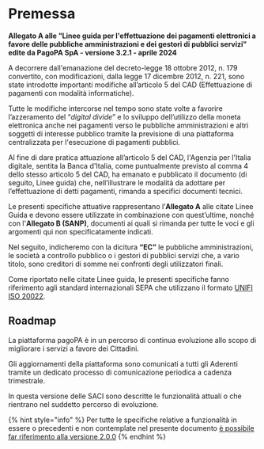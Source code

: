 # Premessa

**Allegato A alle "Linee guida per l'effettuazione dei pagamenti elettronici a favore delle pubbliche amministrazioni e dei gestori di pubblici servizi" edite da PagoPA SpA - versione 3.2.1 - aprile 2024**

A decorrere dall'emanazione del decreto-legge 18 ottobre 2012, n. 179 convertito, con modificazioni, dalla legge 17 dicembre 2012, n. 221, sono state introdotte importanti modifiche all’articolo 5 del CAD (Effettuazione di pagamenti con modalità informatiche).&#x20;

Tutte le modifiche intercorse nel tempo sono state volte a favorire l’azzeramento del “_digital divide_” e lo sviluppo dell’utilizzo della moneta elettronica anche nei pagamenti verso le pubbliche amministrazioni e altri soggetti di interesse pubblico tramite la previsione di una piattaforma centralizzata per l'esecuzione di pagamenti pubblici.&#x20;

Al fine di dare pratica attuazione all’articolo 5 del CAD, l'Agenzia per l'Italia digitale, sentita la Banca d'Italia, come puntualmente previsto al comma 4 dello stesso articolo 5 del CAD, ha emanato e pubblicato il documento (di seguito, Linee guida) che, nell’illustrare le modalità da adottare per l’effettuazione di detti pagamenti, rimanda a specifici documenti tecnici.

Le presenti specifiche attuative rappresentano l’**Allegato A** alle citate Linee Guida e devono essere utilizzate in combinazione con quest’ultime, nonché con l'**Allegato B (SANP)**, documenti ai quali si rimanda per tutte le voci e gli argomenti qui non specificatamente indicati.

Nel seguito, indicheremo con la dicitura **“EC”** le pubbliche amministrazioni, le società a controllo pubblico o i gestori di pubblici servizi che, a vario titolo, sono creditori di somme nei confronti degli utilizzatori finali.

Come riportato nelle citate Linee guida, le presenti specifiche fanno riferimento agli standard internazionali SEPA che utilizzano il formato [UNIFI ISO 20022](http://www.iso20022.org/).

## Roadmap

La piattaforma pagoPA è in un percorso di continua evoluzione allo scopo di migliorare i servizi a favore dei Cittadini.&#x20;

Gli aggiornamenti della piattaforma sono comunicati a tutti gli Aderenti tramite un dedicato processo di comunicazione periodica a cadenza trimestrale.&#x20;

In questa versione delle SACI sono descritte le funzionalità attuali o che rientrano nel suddetto percorso di evoluzione.

{% hint style="info" %}
Per tutte le specifiche relative a funzionalità in essere o precedenti e non contemplate nel presente documento [è possibile far riferimento alla versione 2.0.0](https://app.gitbook.com/s/PXEYBQEZ9LagztJLF89O/specifiche-attuative-dei-codici-identificativi-di-versamento-riversamento-e-rendicontazione/premessa)
{% endhint %}
